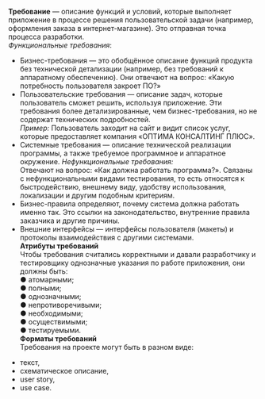 **Требование** — описание функций и условий, которые выполняет приложение в
процессе решения пользовательской задачи (например, оформления заказа в
интернет-магазине). Это отправная точка процесса разработки.  
*Функциональные требования*:  
- Бизнес-требования — это обобщённое описание функций продукта без
технической детализации (например, без требований к аппаратному обеспечению).
Они отвечают на вопрос: «Какую потребность пользователя закроет ПО?»  
- Пользовательские требования — описание задач, которые пользователь сможет
решить, используя приложение. Эти требования более детализированные, чем
бизнес-требования, но не содержат технических подробностей.  
*Пример:*
Пользователь заходит на сайт и видит список услуг, которые предоставляет
компания «ОПТИМА КОНСАЛТИНГ ПЛЮС».  
- Системные требования — описание технической реализации программы, а также
требуемое программное и аппаратное окружение.
*Нефункциональные требования:*  
Отвечают на вопрос: «Как должна работать программа?». Связаны с
нефункциональными видами тестирования, то есть относятся к быстродействию,
внешнему виду, удобству использования, локализации и другим подобным
критериям.
- Бизнес-правила определяют, почему система должна работать именно так. Это
ссылки на законодательство, внутренние правила заказчика и другие причины.
- Внешние интерфейсы — интерфейсы пользователя (макеты) и протоколы
взаимодействия с другими системами.  
**Атрибуты требований**  
Чтобы требования считались корректными и давали разработчику и тестировщику
однозначные указания по работе приложения, они должны быть:  
● атомарными;  
● полными;  
● однозначными;  
● непротиворечивыми;  
● необходимыми;  
● осуществимыми;  
● тестируемыми.  
**Форматы требований**  
Требования на проекте могут быть в разном виде:  
* текст,
* схематическое описание,
* user story,
* use case.


